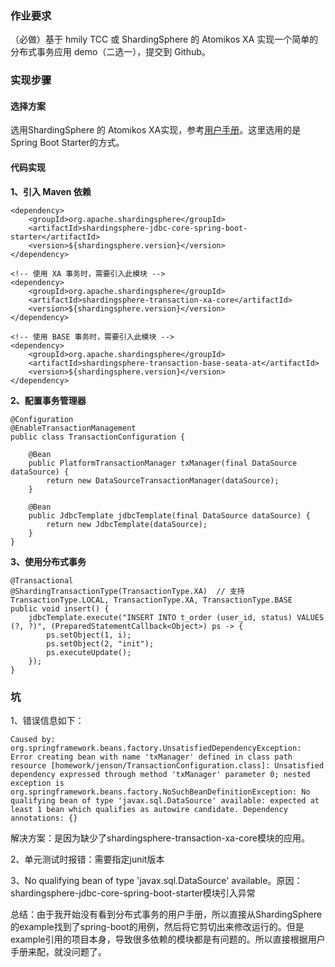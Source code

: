### 作业要求
（必做）基于 hmily TCC 或 ShardingSphere 的 Atomikos XA 实现一个简单的分布式事务应用 demo（二选一），提交到 Github。

### 实现步骤
#### 选择方案
选用ShardingSphere 的 Atomikos XA实现，参考[用户手册](https://shardingsphere.apache.org/document/current/cn/user-manual/shardingsphere-jdbc/usage/transaction/spring-boot-starter/)。这里选用的是Spring Boot Starter的方式。

#### 代码实现
**1、引入 Maven 依赖**
```
<dependency>
    <groupId>org.apache.shardingsphere</groupId>
    <artifactId>shardingsphere-jdbc-core-spring-boot-starter</artifactId>
    <version>${shardingsphere.version}</version>
</dependency>

<!-- 使用 XA 事务时，需要引入此模块 -->
<dependency>
    <groupId>org.apache.shardingsphere</groupId>
    <artifactId>shardingsphere-transaction-xa-core</artifactId>
    <version>${shardingsphere.version}</version>
</dependency>

<!-- 使用 BASE 事务时，需要引入此模块 -->
<dependency>
    <groupId>org.apache.shardingsphere</groupId>
    <artifactId>shardingsphere-transaction-base-seata-at</artifactId>
    <version>${shardingsphere.version}</version>
</dependency>
```

**2、配置事务管理器**
```
@Configuration
@EnableTransactionManagement
public class TransactionConfiguration {
    
    @Bean
    public PlatformTransactionManager txManager(final DataSource dataSource) {
        return new DataSourceTransactionManager(dataSource);
    }
    
    @Bean
    public JdbcTemplate jdbcTemplate(final DataSource dataSource) {
        return new JdbcTemplate(dataSource);
    }
}
```

**3、使用分布式事务**
```
@Transactional
@ShardingTransactionType(TransactionType.XA)  // 支持TransactionType.LOCAL, TransactionType.XA, TransactionType.BASE
public void insert() {
    jdbcTemplate.execute("INSERT INTO t_order (user_id, status) VALUES (?, ?)", (PreparedStatementCallback<Object>) ps -> {
        ps.setObject(1, i);
        ps.setObject(2, "init");
        ps.executeUpdate();
    });
}
```

### 坑
1、错误信息如下：
```
Caused by: org.springframework.beans.factory.UnsatisfiedDependencyException: Error creating bean with name 'txManager' defined in class path resource [homework/jenson/TransactionConfiguration.class]: Unsatisfied dependency expressed through method 'txManager' parameter 0; nested exception is org.springframework.beans.factory.NoSuchBeanDefinitionException: No qualifying bean of type 'javax.sql.DataSource' available: expected at least 1 bean which qualifies as autowire candidate. Dependency annotations: {}
```

解决方案：是因为缺少了shardingsphere-transaction-xa-core模块的应用。

2、单元测试时报错：需要指定junit版本

3、No qualifying bean of type 'javax.sql.DataSource' available。原因：shardingsphere-jdbc-core-spring-boot-starter模块引入异常

总结：由于我开始没有看到分布式事务的用户手册，所以直接从ShardingSphere的example找到了spring-boot的用例，然后将它剪切出来修改运行的。但是example引用的项目本身，导致很多依赖的模块都是有问题的。所以直接根据用户手册来配，就没问题了。


